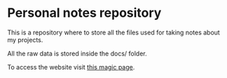 # Personal notes repository
This is a repository where to store all the files used for taking notes about my projects.

All the raw data is stored inside the docs/ folder.

To access the website visit [this magic page](https://alby177.github.io/personal-notes/).
